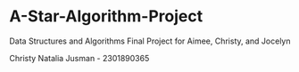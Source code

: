 # A-Star-Algorithm-Project
Data Structures and Algorithms Final Project for Aimee, Christy, and Jocelyn

Christy Natalia Jusman - 2301890365
